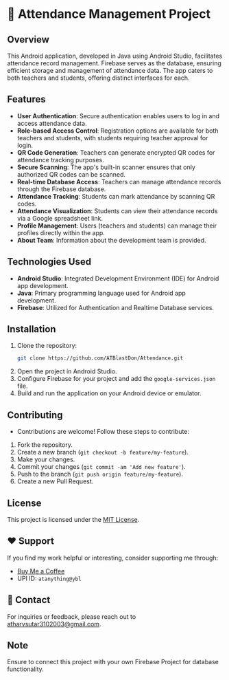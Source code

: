 # 📝 Attendance Management Project

## Overview
This Android application, developed in Java using Android Studio, facilitates attendance record management. Firebase serves as the database, ensuring efficient storage and management of attendance data. The app caters to both teachers and students, offering distinct interfaces for each.

## Features
- **User Authentication**: Secure authentication enables users to log in and access attendance data.
- **Role-based Access Control**: Registration options are available for both teachers and students, with students requiring teacher approval for login.
- **QR Code Generation**: Teachers can generate encrypted QR codes for attendance tracking purposes.
- **Secure Scanning**: The app's built-in scanner ensures that only authorized QR codes can be scanned.
- **Real-time Database Access**: Teachers can manage attendance records through the Firebase database.
- **Attendance Tracking**: Students can mark attendance by scanning QR codes.
- **Attendance Visualization**: Students can view their attendance records via a Google spreadsheet link.
- **Profile Management**: Users (teachers and students) can manage their profiles directly within the app.
- **About Team**: Information about the development team is provided.

## Technologies Used
- **Android Studio**: Integrated Development Environment (IDE) for Android app development.
- **Java**: Primary programming language used for Android app development.
- **Firebase**: Utilized for Authentication and Realtime Database services.

## Installation
1. Clone the repository:
   ```bash
   git clone https://github.com/ATBlastDon/Attendance.git
   ```
2. Open the project in Android Studio.
3. Configure Firebase for your project and add the `google-services.json` file.
4. Build and run the application on your Android device or emulator.

## Contributing
- Contributions are welcome! Follow these steps to contribute:

1. Fork the repository.
2. Create a new branch (`git checkout -b feature/my-feature`).
3. Make your changes.
4. Commit your changes (`git commit -am 'Add new feature'`).
5. Push to the branch (`git push origin feature/my-feature`).
6. Create a new Pull Request.

## License
This project is licensed under the [MIT License](LICENSE).

## ❤️ Support
If you find my work helpful or interesting, consider supporting me through:

- [Buy Me a Coffee](https://www.buymeacoffee.com/atblastdon)
- UPI ID: `atanything@ybl`

## 📧 Contact
For inquiries or feedback, please reach out to atharvsutar3102003@gmail.com.

## Note
Ensure to connect this project with your own Firebase Project for database functionality.
